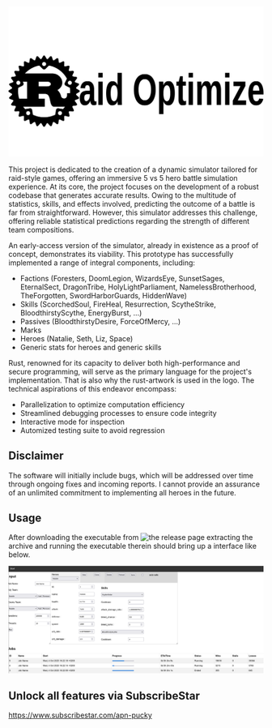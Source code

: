 ![image](./data/logo.jpg)

This project is dedicated to the creation of a dynamic simulator tailored for raid-style games, offering an immersive 5 vs 5 hero battle simulation experience. At its core, the project focuses on the development of a robust codebase that generates accurate results. Owing to the multitude of statistics, skills, and effects involved, predicting the outcome of a battle is far from straightforward. However, this simulator addresses this challenge, offering reliable statistical predictions regarding the strength of different team compositions.

An early-access version of the simulator, already in existence as a proof of concept, demonstrates its viability. This prototype has successfully implemented a range of integral components, including:

*    Factions (Foresters, DoomLegion, WizardsEye, SunsetSages, EternalSect, DragonTribe, HolyLightParliament, NamelessBrotherhood, TheForgotten,  SwordHarborGuards, HiddenWave)
*    Skills (ScorchedSoul, FireHeal, Resurrection, ScytheStrike, BloodthirstyScythe, EnergyBurst, ...)
*    Passives (BloodthirstyDesire, ForceOfMercy, ...)
*    Marks
*    Heroes (Natalie, Seth, Liz, Space)
*    Generic stats for heroes and generic skills

Rust, renowned for its capacity to deliver both high-performance and secure programming, will serve as the primary language for the project's implementation. That is also why the rust-artwork is used in the logo. The technical aspirations of this endeavor encompass:

*    Parallelization to optimize computation efficiency
*    Streamlined debugging processes to ensure code integrity
*    Interactive mode for inspection
*    Automized testing suite to avoid regression


## Disclaimer

The software will initially include bugs, which will be addressed over time through ongoing fixes and incoming reports. I cannot provide an assurance of an unlimited commitment to implementing all heroes in the future.

## Usage

After downloading the executable from ![the release page](./release) extracting the archive and running the executable therein should bring up a interface like below.

![image](./data/ui.png)

## Unlock all features via SubscribeStar

https://www.subscribestar.com/apn-pucky
